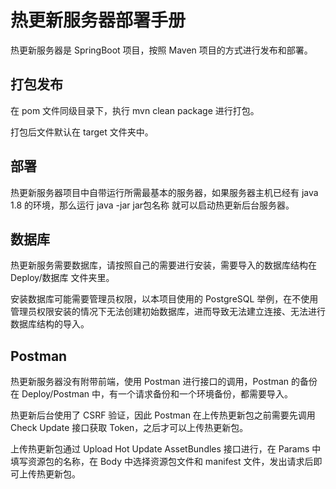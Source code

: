 # 热更新服务器部署手册

热更新服务器是 SpringBoot 项目，按照 Maven 项目的方式进行发布和部署。

## 打包发布

在 pom 文件同级目录下，执行 mvn clean package 进行打包。

打包后文件默认在 target 文件夹中。

## 部署

热更新服务器项目中自带运行所需最基本的服务器，如果服务器主机已经有 java 1.8 的环境，那么运行 java -jar jar包名称 就可以启动热更新后台服务器。

## 数据库

热更新服务需要数据库，请按照自己的需要进行安装，需要导入的数据库结构在 Deploy/数据库 文件夹里。

安装数据库可能需要管理员权限，以本项目使用的 PostgreSQL 举例，在不使用管理员权限安装的情况下无法创建初始数据库，进而导致无法建立连接、无法进行数据库结构的导入。

## Postman

热更新服务器没有附带前端，使用 Postman 进行接口的调用，Postman 的备份在 Deploy/Postman 中，有一个请求备份和一个环境备份，都需要导入。

热更新后台使用了 CSRF 验证，因此 Postman 在上传热更新包之前需要先调用 Check Update 接口获取 Token，之后才可以上传热更新包。

上传热更新包通过 Upload Hot Update AssetBundles 接口进行，在 Params 中填写资源包的名称，在 Body 中选择资源包文件和 manifest 文件，发出请求后即可上传热更新包。
